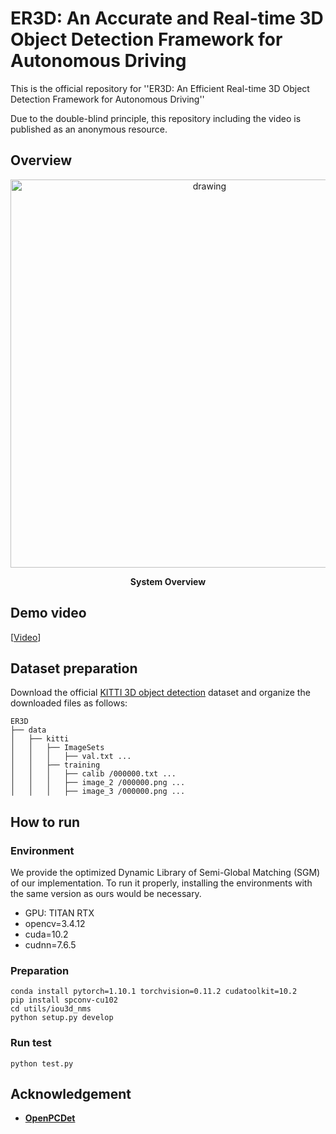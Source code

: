 # ER3D: An Accurate and Real-time 3D Object Detection Framework for Autonomous Driving
This is the official repository for ''ER3D: An Efficient Real-time 3D Object Detection Framework for Autonomous Driving''

Due to the double-blind principle, this repository including the video 
is published as an anonymous resource.


## Overview
<div align="center">
    <img align="center" src="docs/overview.jpg" alt="drawing" width="621"/>
    <p> <b>System Overview</b> </p>
</div>

## Demo video
[[Video](https://www.youtube.com/watch?v=vVc9HqoUgc4)]

## Dataset preparation
Download the official [KITTI 3D object detection](http://www.cvlibs.net/datasets/kitti/eval_object.php?obj_benchmark=3d) dataset and organize the downloaded files as follows:
```
ER3D
├── data
│   ├── kitti
│   │   ├── ImageSets
│   │   │   ├── val.txt ...
│   │   ├── training
│   │   │   ├── calib /000000.txt ...
│   │   │   ├── image_2 /000000.png ...
│   │   │   ├── image_3 /000000.png ...
```

## How to run

### Environment
We provide the optimized Dynamic Library of Semi-Global Matching (SGM) of our implementation. To run it properly, installing the environments with the same version as ours would be necessary.
- GPU: TITAN RTX 
- opencv=3.4.12
- cuda=10.2
- cudnn=7.6.5

### Preparation
```shell
conda install pytorch=1.10.1 torchvision=0.11.2 cudatoolkit=10.2
pip install spconv-cu102
cd utils/iou3d_nms
python setup.py develop
```

### Run test
```shell
python test.py
```
## Acknowledgement
- [**OpenPCDet**](https://github.com/open-mmlab/OpenPCDet)
